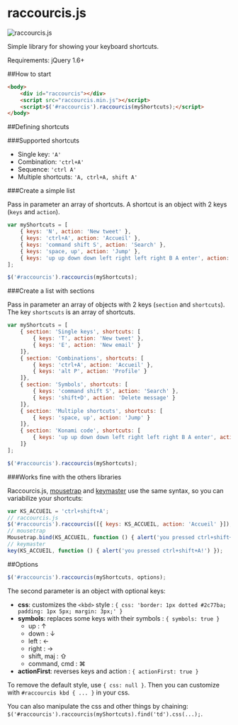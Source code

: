 raccourcis.js
=============

![raccourcis.js](https://raw.github.com/ggregoire/raccourcis.js/master/raccourcis.png)

Simple library for showing your keyboard shortcuts.

Requirements: jQuery 1.6+

##How to start

```html
<body>
	<div id="raccourcis"></div>
	<script src="raccourcis.min.js"></script>
	<script>$('#raccourcis').raccourcis(myShortcuts);</script>
</body>
```

##Defining shortcuts

###Supported shortcuts

* Single key: `'A'`
* Combination: `'ctrl+A'`
* Sequence: `'ctrl A'`
* Multiple shortcuts: `'A, ctrl+A, shift A'`

###Create a simple list

Pass in parameter an array of shortcuts. A shortcut is an object with 2 keys (`keys` and `action`).

```javascript
var myShortcuts = [
	{ keys: 'N', action: 'New tweet' },
	{ keys: 'ctrl+A', action: 'Accueil' },
	{ keys: 'command shift S', action: 'Search' },
	{ keys: 'space, up', action: 'Jump' },
	{ keys: 'up up down down left right left right B A enter', action: 'The dance of the Unicorn' } 
];

$('#raccourcis').raccourcis(myShortcuts);
```

###Create a list with sections

Pass in parameter an array of objects with 2 keys (`section` and `shortcuts`). The key `shortscuts` is an array of shortcuts.

```javascript
var myShortcuts = [
	{ section: 'Single keys', shortcuts: [
		{ keys: 'T', action: 'New tweet' },
		{ keys: 'E', action: 'New email' }
	]},
	{ section: 'Combinations', shortcuts: [
		{ keys: 'ctrl+A', action: 'Accueil' },
		{ keys: 'alt P', action: 'Profile' }
	]},
	{ section: 'Symbols', shortcuts: [
		{ keys: 'command shift S', action: 'Search' },
		{ keys: 'shift+D', action: 'Delete message' }
	]},
	{ section: 'Multiple shortcuts', shortcuts: [
		{ keys: 'space, up', action: 'Jump' }
	]},
	{ section: 'Konami code', shortcuts: [
		{ keys: 'up up down down left right left right B A enter', action: 'The dance of the Unicorn' }
	]}	
];

$('#raccourcis').raccourcis(myShortcuts);
```

###Works fine with the others libraries

Raccourcis.js, [mousetrap](https://github.com/ccampbell/mousetrap) and [keymaster](https://github.com/madrobby/keymaster) use the same syntax, so you can variabilize your shortcuts:

```javascript
var KS_ACCUEIL = 'ctrl+shift+A';
// raccourcis.js
$('#raccourcis').raccourcis([{ keys: KS_ACCUEIL, action: 'Accueil' }]);
// mousetrap
Mousetrap.bind(KS_ACCUEIL, function () { alert('you pressed ctrl+shift+A!') });
// keymaster
key(KS_ACCUEIL, function () { alert('you pressed ctrl+shift+A!') });
```

##Options

```javascript
$('#raccourcis').raccourcis(myShortcuts, options);
```

The second parameter is an object with optional keys:

* **css**: customizes the `<kbd>` style : `{ css: 'border: 1px dotted #2c77ba; padding: 1px 5px; margin: 3px;' }`
* **symbols**: replaces some keys with their symbols : `{ symbols: true }`
	* up : ↑
	* down : ↓
	* left : ←
	* right : →
	* shift, maj : ⇧
	* command, cmd : ⌘
* **actionFirst**: reverses keys and action : `{ actionFirst: true }`

To remove the default style, use  `{ css: null }`. Then you can customize with `#raccourcis kbd { ... }` in your css.

You can also manipulate the css and other things by chaining: `$('#raccourcis').raccourcis(myShortcuts).find('td').css(...);`.


